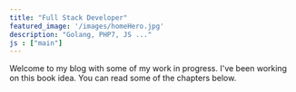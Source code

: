 ```yaml
---
title: "Full Stack Developer"
featured_image: '/images/homeHero.jpg'
description: "Golang, PHP7, JS ..."
js : ["main"]
---
```

Welcome to my blog with some of my work in progress. I've been working on this book idea. You can read some of the chapters below.